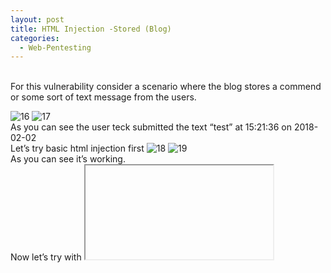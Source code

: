 ```yaml
---
layout: post
title: HTML Injection -Stored (Blog)
categories:
  - Web-Pentesting
---
```


<br>For this vulnerability consider a scenario where the blog stores a commend or some sort of text message from the users.

![16](https://teckk2.github.io/assets/images/Web%20Pentest/A1/16.png)
![17](https://teckk2.github.io/assets/images/Web%20Pentest/A1/17.png)
<br>As you can see the user teck submitted the text “test” at 15:21:36 on 2018-02-02
<br> Let’s try basic html injection first
![18](https://teckk2.github.io/assets/images/Web%20Pentest/A1/18.png)
![19](https://teckk2.github.io/assets/images/Web%20Pentest/A1/19.png)
<br>As you can see it’s working.
<br>Now let’s try with <iframe>
![20](https://teckk2.github.io/assets/images/Web%20Pentest/A1/20.png)
![21](https://teckk2.github.io/assets/images/Web%20Pentest/A1/21.png)
<br>It’s working, so using this we can trick the user to login to the web page and meanwhile we will capture the credential of that user.
![22](https://teckk2.github.io/assets/images/Web%20Pentest/A1/22.png)
<br>[Payload (Github)](https://github.com/Teckk2/Teck_k2/blob/master/HTML%20Injection%20-Stored%20(Blog))
<br>Now as soon you will submit, the web page will show session expired and login page
![23](https://teckk2.github.io/assets/images/Web%20Pentest/A1/23.png)
<br>Now refresh the nc and start listening again, and next time any user will login, we will be able to see the credentials.
![24](https://teckk2.github.io/assets/images/Web%20Pentest/A1/24.png)
![25](https://teckk2.github.io/assets/images/Web%20Pentest/A1/25.png)

<p class="message">
  ~ Hack the World and Stay Noob
</p>

[Twitter](https://twitter.com/Teck__K2) / [Hack The Box](https://www.hackthebox.eu/profile/966) / [CTF Team](https://ctftime.org/team/20102) /
[Teck_N00bs Community Telegram](https://t.me/Teck_N00bs)

<script src="https://www.hackthebox.eu/badge/966"> </script>


